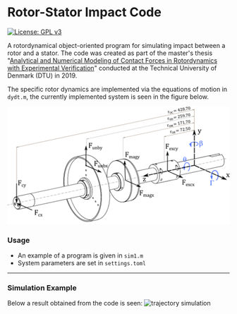 Rotor-Stator Impact Code
========================
[![License: GPL v3](https://img.shields.io/badge/License-GPLv3-purple.svg)](https://github.com/SV3A/masterproject-contact-code/blob/master/LICENSE)

A rotordynamical object-oriented program for simulating impact between a rotor and a stator.
The code was created as part of the master's thesis "[Analytical and Numerical Modeling of Contact Forces in Rotordynamics with Experimental Verification](doc/svea-abma-thesis.pdf)" conducted at the Technical University of Denmark (DTU) in 2019.

The specific rotor dynamics are implemented via the equations of motion in `dydt.m`, the currently implemented system is seen in the figure below.

![rotor model](doc/rotor-mod.png)

### Usage
- An example of a program is given in `sim1.m`
- System parameters are set in `settings.toml`

--------------------------------------------------
### Simulation Example
Below a result obtained from the code is seen:
![trajectory simulation](doc/animation.gif)
